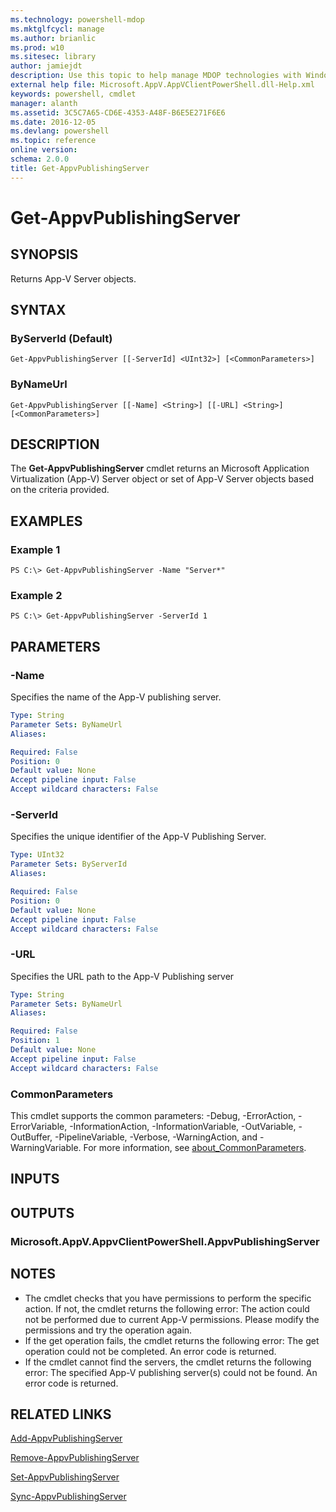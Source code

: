 ```yaml
---
ms.technology: powershell-mdop
ms.mktglfcycl: manage
ms.author: brianlic
ms.prod: w10
ms.sitesec: library
author: jamiejdt
description: Use this topic to help manage MDOP technologies with Windows PowerShell.
external help file: Microsoft.AppV.AppVClientPowerShell.dll-Help.xml
keywords: powershell, cmdlet
manager: alanth 
ms.assetid: 3C5C7A65-CD6E-4353-A48F-B6E5E271F6E6
ms.date: 2016-12-05
ms.devlang: powershell
ms.topic: reference
online version: 
schema: 2.0.0
title: Get-AppvPublishingServer
---
```


# Get-AppvPublishingServer

## SYNOPSIS
Returns App-V Server objects.

## SYNTAX

### ByServerId (Default)
```
Get-AppvPublishingServer [[-ServerId] <UInt32>] [<CommonParameters>]
```

### ByNameUrl
```
Get-AppvPublishingServer [[-Name] <String>] [[-URL] <String>] [<CommonParameters>]
```

## DESCRIPTION
The **Get-AppvPublishingServer** cmdlet returns an Microsoft Application Virtualization (App-V) Server object or set of App-V Server objects based on the criteria provided.

## EXAMPLES

### Example 1
```
PS C:\> Get-AppvPublishingServer -Name "Server*"
```

### Example 2
```
PS C:\> Get-AppvPublishingServer -ServerId 1
```

## PARAMETERS

### -Name
Specifies the name of the App-V publishing server.

```yaml
Type: String
Parameter Sets: ByNameUrl
Aliases: 

Required: False
Position: 0
Default value: None
Accept pipeline input: False
Accept wildcard characters: False
```

### -ServerId
Specifies the unique identifier of the App-V Publishing Server.

```yaml
Type: UInt32
Parameter Sets: ByServerId
Aliases: 

Required: False
Position: 0
Default value: None
Accept pipeline input: False
Accept wildcard characters: False
```

### -URL
Specifies the URL path to the App-V Publishing server

```yaml
Type: String
Parameter Sets: ByNameUrl
Aliases: 

Required: False
Position: 1
Default value: None
Accept pipeline input: False
Accept wildcard characters: False
```

### CommonParameters
This cmdlet supports the common parameters: -Debug, -ErrorAction, -ErrorVariable, -InformationAction, -InformationVariable, -OutVariable, -OutBuffer, -PipelineVariable, -Verbose, -WarningAction, and -WarningVariable. For more information, see [about_CommonParameters](http://go.microsoft.com/fwlink/?LinkID=113216).

## INPUTS

## OUTPUTS

### Microsoft.AppV.AppvClientPowerShell.AppvPublishingServer

## NOTES
* The cmdlet checks that you have permissions to perform the specific action. If not, the cmdlet returns the following error:  The action could not be performed due to current App-V permissions. Please modify the permissions and try the operation again.
* If the get operation fails, the cmdlet returns the following error: The get operation could not be completed. An error code is returned.
* If the cmdlet cannot find the servers, the cmdlet returns the following error: The specified App-V publishing server(s) could not be found. An error code is returned.

## RELATED LINKS

[Add-AppvPublishingServer](./Add-AppvPublishingServer.md)

[Remove-AppvPublishingServer](./Remove-AppvPublishingServer.md)

[Set-AppvPublishingServer](./Set-AppvPublishingServer.md)

[Sync-AppvPublishingServer](./Sync-AppvPublishingServer.md)


